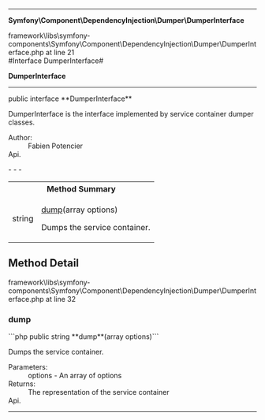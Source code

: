 - - -

**Symfony\Component\DependencyInjection\Dumper\DumperInterface**
<div class="location">framework\libs\symfony-components\Symfony\Component\DependencyInjection\Dumper\DumperInterface.php at line 21</div>
#Interface DumperInterface#

**DumperInterface**


- - -

<p class="signature">public  interface **DumperInterface**</p>

<div class="comment" id="overview_description"><p>DumperInterface is the interface implemented by service container dumper classes.</p></div>

<dl>
<dt>Author:</dt>
<dd>Fabien Potencier <fabien@symfony.com></dd>
<dt>Api.</dt>
</dl>
- - -

<table id="summary_method">
<tr><th colspan="2">Method Summary</th></tr>
<tr>
<td class="type"> string</td>
<td class="description"><p class="name"><a href="#dump">dump</a>(array options)</p><p class="description">Dumps the service container.</p></td>
</tr>
</table>

<h2 id="detail_method">Method Detail</h2>
<div class="location">framework\libs\symfony-components\Symfony\Component\DependencyInjection\Dumper\DumperInterface.php at line 32</div>
<h3 id="dump()">dump</h3>
```php
public  string **dump**(array options)```
<div class="details">
<p>Dumps the service container.</p><dl>
<dt>Parameters:</dt>
<dd>options - An array of options</dd>
<dt>Returns:</dt>
<dd>The representation of the service container</dd>
<dt>Api.</dt>
</dl>
</div>

- - -

